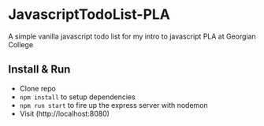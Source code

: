 # JavascriptTodoList-PLA
A simple vanilla javascript todo list for my intro to javascript PLA at Georgian College

## Install & Run
- Clone repo
- `npm install` to setup dependencies
- `npm run start` to fire up the express server with nodemon
- Visit (http://localhost:8080)
